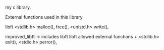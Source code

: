 my c library. 

External functions used in this library

libft
<stdlib.h>
malloc(), free(), 
<unistd.h>
write(), 

improved_libft -> includes libft
libft allowed external functions + 
<stdlib.h>
exit(), 
<stdio.h>
perror(), 
